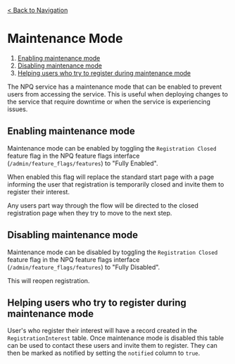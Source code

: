 [< Back to Navigation](../README.md)

# Maintenance Mode

1. [Enabling maintenance mode](#enabling-maintenance-mode)
1. [Disabling maintenance mode](#disabling-maintenance-mode)
1. [Helping users who try to register during maintenance mode](#helping-users-who-try-to-register-during-maintenance-mode)

The NPQ service has a maintenance mode that can be enabled to prevent users from accessing the service. This is useful when deploying changes to the service that require downtime or when the service is experiencing issues.

## Enabling maintenance mode

Maintenance mode can be enabled by toggling the `Registration Closed` feature flag in the NPQ feature flags interface (`/admin/feature_flags/features`) to "Fully Enabled". 

When enabled this flag will replace the standard start page with a page informing the user that registration is temporarily closed and invite them to register their interest.

Any users part way through the flow will be directed to the closed registration page when they try to move to the next step.

## Disabling maintenance mode

Maintenance mode can be disabled by toggling the `Registration Closed` feature flag in the NPQ feature flags interface (`/admin/feature_flags/features`) to "Fully Disabled".

This will reopen registration.

## Helping users who try to register during maintenance mode

User's who register their interest will have a record created in the `RegistrationInterest` table. Once maintenance mode is disabled this table can be used to contact these users and invite them to register. They can then be marked as notified by setting the `notified` column to `true`.
